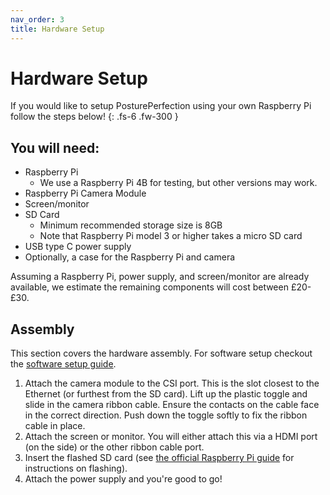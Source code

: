 ```yaml
---
nav_order: 3
title: Hardware Setup
---
```


# Hardware Setup
If you would like to setup PosturePerfection using your own Raspberry Pi follow the steps below!
{: .fs-6 .fw-300 }
## You will need:
- Raspberry Pi
  - We use a Raspberry Pi 4B for testing, but other versions may work.
- Raspberry Pi Camera Module
- Screen/monitor
- SD Card
  - Minimum recommended storage size is 8GB
  - Note that Raspberry Pi model 3 or higher takes a micro SD card
- USB type C power supply
- Optionally, a case for the Raspberry Pi and camera

Assuming a Raspberry Pi, power supply, and screen/monitor are already available, we estimate the remaining components will cost between £20-£30.

## Assembly
This section covers the hardware assembly. For software setup checkout the [software setup guide](software-install).

1. Attach the camera module to the CSI port. This is the slot closest to the Ethernet (or furthest from the SD card). Lift up the plastic toggle and slide in the camera ribbon cable. Ensure the contacts on the cable face in the correct direction. Push down the toggle softly to fix the ribbon cable in place.
1. Attach the screen or monitor. You will either attach this via a HDMI port (on the side) or the other ribbon cable port.
1. Insert the flashed SD card (see [the official Raspberry Pi guide](https://projects.raspberrypi.org/en/projects/raspberry-pi-setting-up) for instructions on flashing).
1. Attach the power supply and you're good to go!
